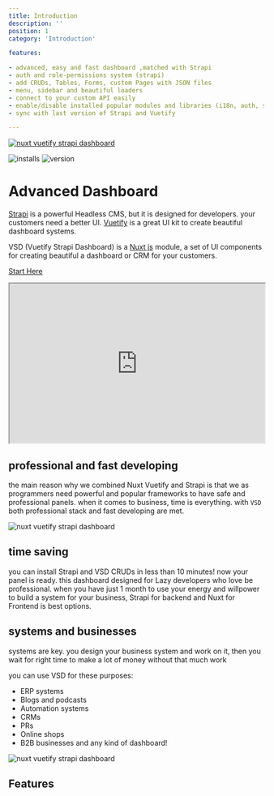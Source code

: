 ```yaml
---
title: Introduction 
description: ''
position: 1 
category: 'Introduction' 

features:

- advanced, easy and fast dashboard ,matched with Strapi
- auth and role-permissions system (strapi)
- add CRUDs, Tables, Forms, custom Pages with JSON files
- menu, sidebar and beautiful loaders
- connect to your custom API easily
- enable/disable installed popular modules and libraries (i18n, auth, sweet-alert, lodash, ...)
- sync with last version of Strapi and Vuetify

---
```


[![nuxt vuetify strapi dashboard](/banner.png)](https://vsd.savy.ir)

![installs](https://img.shields.io/npm/dt/vuetify-strapi-dashboard?color=green&label=install&logo=npm&style=flat)
![version](https://img.shields.io/npm/v/vuetify-strapi-dashboard?logo=npm&style=flat)

# Advanced Dashboard

[Strapi](https://strapi.io) is a powerful Headless CMS, but it is designed for developers. your customers need a better
UI. [Vuetify](vuetifyjs.com) is a great UI kit to create beautiful dashboard systems.

VSD (Vuetify Strapi Dashboard) is a [Nuxt js](https://nuxtjs.org) module, a set of UI components for creating beautiful
a dashboard or CRM for your customers.

[Start Here](/setup/setup)

<div style="text-align: center">
<iframe width="100%" height="315" src="https://www.youtube.com/embed/8Xc9jMwDRGY"></iframe>
</div>

## professional and fast developing

the main reason why we combined Nuxt Vuetify and Strapi is that we as programmers need powerful and popular frameworks
to have safe and professional panels. when it comes to business, time is everything. with `VSD` both professional stack
and fast developing are met.


![nuxt vuetify strapi dashboard](/content/group-2.png)


## time saving

you can install Strapi and VSD CRUDs in less than 10 minutes! now your panel is ready. this dashboard designed for Lazy
developers who love be professional. when you have just 1 month to use your energy and willpower to build a system for
your business, Strapi for backend and Nuxt for Frontend is best options.

## systems and businesses

systems are key. you design your business system and work on it, then you wait for right time to make a lot of money
without that much work

you can use VSD for these purposes:

- ERP systems
- Blogs and podcasts
- Automation systems
- CRMs
- PRs
- Online shops
- B2B businesses and any kind of dashboard!

![nuxt vuetify strapi dashboard](/content/filter-table.png)

## Features

<list :items="features"></list>